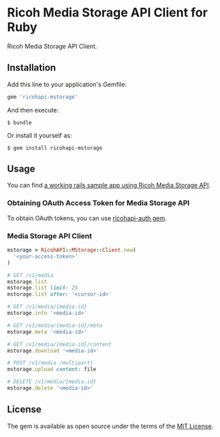# Ricoh Media Storage API Client for Ruby

Ricoh Media Storage API Client.

## Installation

Add this line to your application's Gemfile:

```ruby
gem 'ricohapi-mstorage'
```

And then execute:

    $ bundle

Or install it yourself as:

    $ gem install ricohapi-mstorage

## Usage

You can find [a working rails sample app using Ricoh Media Storage API](https://github.com/ricohapi/media-storage-sample-app).

### Obtaining OAuth Access Token for Media Storage API

To obtain OAuth tokens, you can use [ricohapi-auth gem](https://github.com/ricohapi/auth-rb).

### Media Storage API Client

```ruby
mstorage = RicohAPI::MStorage::Client.new(
  '<your-access-token>'
)

# GET /v1/media
mstorage.list
mstorage.list limit: 25
mstorage.list after: '<cursor-id>'

# GET /v1/media/{media-id}
mstorage.info '<media-id>'

# GET /v1/media/{media-id}/meta
mstorage.meta '<media-id>'

# GET /v1/media/{media-id}/content
mstorage.download '<media-id>'

# POST /v1/media (multipart)
mstorage.upload content: file

# DELETE /v1/media/{media-id}
mstorage.delete '<media-id>'
```

## License

The gem is available as open source under the terms of the [MIT License](http://opensource.org/licenses/MIT).

